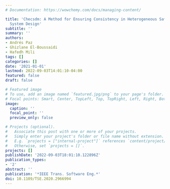 ```yaml
---
# Documentation: https://wowchemy.com/docs/managing-content/

title: 'Checsdm: A Method for Ensuring Consistency in Heterogeneous Safety-Critical
  System Design'
subtitle: ''
summary: ''
authors:
- Andrés Paz
- Ghizlane El-Boussaidi
- Hafedh Mili
tags: []
categories: []
date: '2021-01-01'
lastmod: 2022-09-03T14:01:10-04:00
featured: false
draft: false

# Featured image
# To use, add an image named `featured.jpg/png` to your page's folder.
# Focal points: Smart, Center, TopLeft, Top, TopRight, Left, Right, BottomLeft, Bottom, BottomRight.
image:
  caption: ''
  focal_point: ''
  preview_only: false

# Projects (optional).
#   Associate this post with one or more of your projects.
#   Simply enter your project's folder or file name without extension.
#   E.g. `projects = ["internal-project"]` references `content/project/deep-learning/index.md`.
#   Otherwise, set `projects = []`.
projects: []
publishDate: '2022-09-03T18:01:10.122896Z'
publication_types:
- '2'
abstract: ''
publication: '*IEEE Trans. Software Eng.*'
doi: 10.1109/TSE.2020.2966994
---
```

